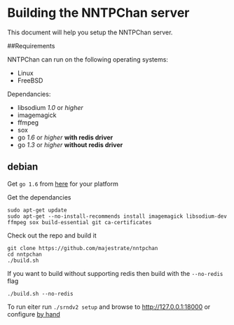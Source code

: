 Building the NNTPChan server
============================

This document will help you setup the NNTPChan server.

##Requirements

NNTPChan can run on the following operating systems:

* Linux
* FreeBSD

Dependancies:

* libsodium _1.0_ or _higher_
* imagemagick
* ffmpeg
* sox
* go _1.6_ or _higher_ **with redis driver**
* go _1.3_ or _higher_ **without redis driver**

## debian ##

Get `go 1.6` from [here](https://golang.org/dl/) for your platform

Get the dependancies

    sudo apt-get update
    sudo apt-get --no-install-recommends install imagemagick libsodium-dev ffmpeg sox build-essential git ca-certificates


Check out the repo and build it

    git clone https://github.com/majestrate/nntpchan
    cd nntpchan
    ./build.sh

If you want to build without supporting redis then build with the `--no-redis` flag

    ./build.sh --no-redis

To run eiter run `./srndv2 setup` and browse to http://127.0.0.1:18000 or configure [by hand](database.md)
